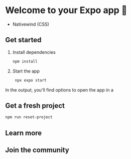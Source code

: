 # Welcome to your Expo app 👋

 - Nativewind (CSS)

## Get started

1. Install dependencies

   ```bash
   npm install
   ```

2. Start the app

   ```bash
    npx expo start
   ```

In the output, you'll find options to open the app in a


## Get a fresh project


```bash
npm run reset-project
```



## Learn more



## Join the community

